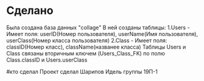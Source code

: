 # Сделано
Была создана база данных "collage"
В ней созданы таблицы:
1.Users - Имеет поля: userID(Номер пользователя), userName(Имя пользователя), userClass(Номер класса пользователя)
2.Class - Имеет поля: classID(Номер класс), className(названее класса)
Таблицы Users и Class связаны вторичным ключем (Users_Class_FK) по полю Class.classID и Users.userClass

#кто сделал 
Проект сделал Шарипов Идель группы 19П-1
